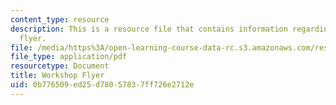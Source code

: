 ```yaml
---
content_type: resource
description: This is a resource file that contains information regarding workshop
  flyer.
file: /media/https%3A/open-learning-course-data-rc.s3.amazonaws.com/res-2-005-girls-who-build-make-your-own-wearables-workshop-spring-2015/0b776509ed25d78057837ff726e2712e_MITRES_2_005S15_Wear.pdf
file_type: application/pdf
resourcetype: Document
title: Workshop Flyer
uid: 0b776509-ed25-d780-5783-7ff726e2712e
---
```

